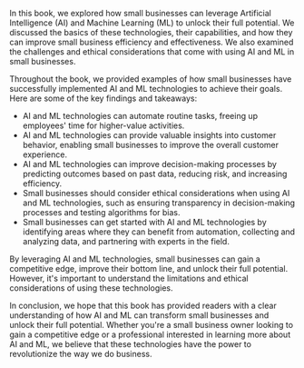 

In this book, we explored how small businesses can leverage Artificial Intelligence (AI) and Machine Learning (ML) to unlock their full potential. We discussed the basics of these technologies, their capabilities, and how they can improve small business efficiency and effectiveness. We also examined the challenges and ethical considerations that come with using AI and ML in small businesses.

Throughout the book, we provided examples of how small businesses have successfully implemented AI and ML technologies to achieve their goals. Here are some of the key findings and takeaways:

* AI and ML technologies can automate routine tasks, freeing up employees' time for higher-value activities.
* AI and ML technologies can provide valuable insights into customer behavior, enabling small businesses to improve the overall customer experience.
* AI and ML technologies can improve decision-making processes by predicting outcomes based on past data, reducing risk, and increasing efficiency.
* Small businesses should consider ethical considerations when using AI and ML technologies, such as ensuring transparency in decision-making processes and testing algorithms for bias.
* Small businesses can get started with AI and ML technologies by identifying areas where they can benefit from automation, collecting and analyzing data, and partnering with experts in the field.

By leveraging AI and ML technologies, small businesses can gain a competitive edge, improve their bottom line, and unlock their full potential. However, it's important to understand the limitations and ethical considerations of using these technologies.

In conclusion, we hope that this book has provided readers with a clear understanding of how AI and ML can transform small businesses and unlock their full potential. Whether you're a small business owner looking to gain a competitive edge or a professional interested in learning more about AI and ML, we believe that these technologies have the power to revolutionize the way we do business.
